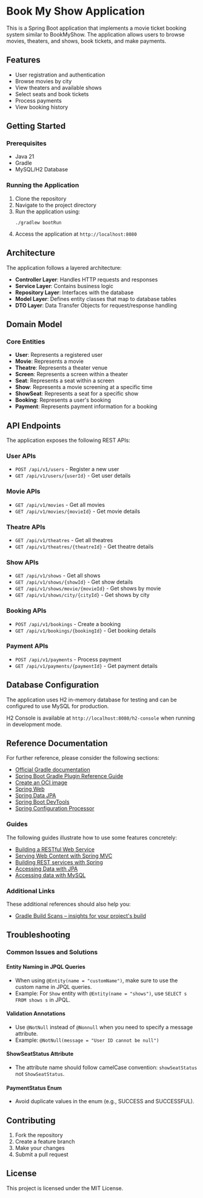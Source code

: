# Book My Show Application

This is a Spring Boot application that implements a movie ticket booking system similar to BookMyShow. The application allows users to browse movies, theaters, and shows, book tickets, and make payments.

## Features

- User registration and authentication
- Browse movies by city
- View theaters and available shows
- Select seats and book tickets
- Process payments
- View booking history

## Getting Started

### Prerequisites

- Java 21
- Gradle
- MySQL/H2 Database

### Running the Application

1. Clone the repository
2. Navigate to the project directory
3. Run the application using:
   ```
   ./gradlew bootRun
   ```
4. Access the application at `http://localhost:8080`

## Architecture

The application follows a layered architecture:

- **Controller Layer**: Handles HTTP requests and responses
- **Service Layer**: Contains business logic
- **Repository Layer**: Interfaces with the database
- **Model Layer**: Defines entity classes that map to database tables
- **DTO Layer**: Data Transfer Objects for request/response handling

## Domain Model

### Core Entities

- **User**: Represents a registered user
- **Movie**: Represents a movie
- **Theatre**: Represents a theater venue
- **Screen**: Represents a screen within a theater
- **Seat**: Represents a seat within a screen
- **Show**: Represents a movie screening at a specific time
- **ShowSeat**: Represents a seat for a specific show
- **Booking**: Represents a user's booking
- **Payment**: Represents payment information for a booking

## API Endpoints

The application exposes the following REST APIs:

### User APIs
- `POST /api/v1/users` - Register a new user
- `GET /api/v1/users/{userId}` - Get user details

### Movie APIs
- `GET /api/v1/movies` - Get all movies
- `GET /api/v1/movies/{movieId}` - Get movie details

### Theatre APIs
- `GET /api/v1/theatres` - Get all theatres
- `GET /api/v1/theatres/{theatreId}` - Get theatre details

### Show APIs
- `GET /api/v1/shows` - Get all shows
- `GET /api/v1/shows/{showId}` - Get show details
- `GET /api/v1/shows/movie/{movieId}` - Get shows by movie
- `GET /api/v1/shows/city/{cityId}` - Get shows by city

### Booking APIs
- `POST /api/v1/bookings` - Create a booking
- `GET /api/v1/bookings/{bookingId}` - Get booking details

### Payment APIs
- `POST /api/v1/payments` - Process payment
- `GET /api/v1/payments/{paymentId}` - Get payment details

## Database Configuration

The application uses H2 in-memory database for testing and can be configured to use MySQL for production.

H2 Console is available at `http://localhost:8080/h2-console` when running in development mode.

## Reference Documentation
For further reference, please consider the following sections:

* [Official Gradle documentation](https://docs.gradle.org)
* [Spring Boot Gradle Plugin Reference Guide](https://docs.spring.io/spring-boot/3.5.0/gradle-plugin)
* [Create an OCI image](https://docs.spring.io/spring-boot/3.5.0/gradle-plugin/packaging-oci-image.html)
* [Spring Web](https://docs.spring.io/spring-boot/3.5.0/reference/web/servlet.html)
* [Spring Data JPA](https://docs.spring.io/spring-boot/3.5.0/reference/data/sql.html#data.sql.jpa-and-spring-data)
* [Spring Boot DevTools](https://docs.spring.io/spring-boot/3.5.0/reference/using/devtools.html)
* [Spring Configuration Processor](https://docs.spring.io/spring-boot/3.5.0/specification/configuration-metadata/annotation-processor.html)

### Guides
The following guides illustrate how to use some features concretely:

* [Building a RESTful Web Service](https://spring.io/guides/gs/rest-service/)
* [Serving Web Content with Spring MVC](https://spring.io/guides/gs/serving-web-content/)
* [Building REST services with Spring](https://spring.io/guides/tutorials/rest/)
* [Accessing Data with JPA](https://spring.io/guides/gs/accessing-data-jpa/)
* [Accessing data with MySQL](https://spring.io/guides/gs/accessing-data-mysql/)

### Additional Links
These additional references should also help you:

* [Gradle Build Scans – insights for your project's build](https://scans.gradle.com#gradle)

## Troubleshooting

### Common Issues and Solutions

#### Entity Naming in JPQL Queries
- When using `@Entity(name = "customName")`, make sure to use the custom name in JPQL queries.
- Example: For `Show` entity with `@Entity(name = "shows")`, use `SELECT s FROM shows s` in JPQL.

#### Validation Annotations
- Use `@NotNull` instead of `@Nonnull` when you need to specify a message attribute.
- Example: `@NotNull(message = "User ID cannot be null")`

#### ShowSeatStatus Attribute
- The attribute name should follow camelCase convention: `showSeatStatus` not `ShowSeatStatus`.

#### PaymentStatus Enum
- Avoid duplicate values in the enum (e.g., SUCCESS and SUCCESSFUL).

## Contributing

1. Fork the repository
2. Create a feature branch
3. Make your changes
4. Submit a pull request

## License

This project is licensed under the MIT License.

